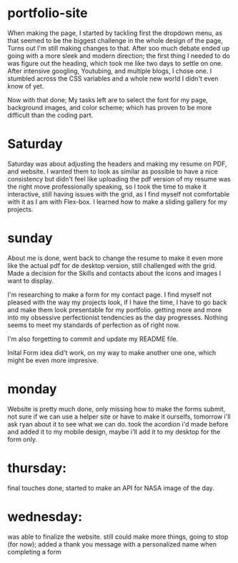 # portfolio-site
When making the page, I started by tackling first the dropdown menu, as that seemed to be the biggest challenge in the whole design of the page, Turns out I'm still making changes to that. After soo much debate ended up going with a more sleek and modern direction; the first thing I needed to do was figure out the heading, which took me like two days to settle on one. After intensive googling, Youtubing, and multiple blogs, I chose one. I stumbled across the CSS variables and a whole new world I didn't even know of yet.

Now with that done; My tasks left are to select the font for my page, background images, and color scheme; which has proven to be more difficult than the coding part.

# Saturday

Saturday was about adjusting the headers and making my resume on PDF, and website. I wanted them to look as similar as possible to have a nice consistency but didn't feel like uploading the pdf version of my resume was the right move professionally speaking, so I took the time to make it interactive, still having issues with the grid, as I find myself not comfortable with it as I am with Flex-box. I learned how to make a sliding gallery for my projects.

# sunday

About me is done,  went back to change the resume to make it even more like the actual pdf for de desktop version, still challenged with the grid. Made a decision for the Skills and contacts about the icons and images I want to display.

I'm researching to make a form for my contact page. I find myself not pleased with the way my projects look, if I have the time, I have to go back and make them look presentable for my portfolio. getting more and more into my obsessive perfectionist tendencies as the day progresses. Nothing seems to meet my standards of perfection as of right now.

I'm also forgetting to commit and update my README file.

Inital Form idea did't work, on my way to make another one one, which might be even more impresive.

# monday

Website is pretty much done, only missing how to make the forms submit, not sure if we can use a helper site or have to make it ourselfs, tomorrow i'll ask ryan about it to see what we can do.
took the acordion i'd made before and added it to my mobile design, maybe i'll add it to my desktop for the form only.


# thursday:
final touches done, started to make an API for NASA image of the day.


# wednesday:

was able to finalize the website. still could make more things, going to stop (for now);
added a thank you message with a personalized name when completing a form